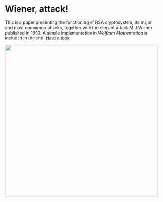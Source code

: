 # Wiener, attack!

This is a paper presenting the functioning of RSA cryptosystem, its major and most commmon attacks, together with the elegant attack M.J.Wiener published in 1990. A simple implementation in *Wolfram Mathematica* is included in the end. [Have a look](https://nbviewer.org/github/matteogiorgi/wiener/blob/master/src/wiener_attack.pdf)

<p align="center">
  <img width="500" src="assets/snoopy.gif"/>
</p>
